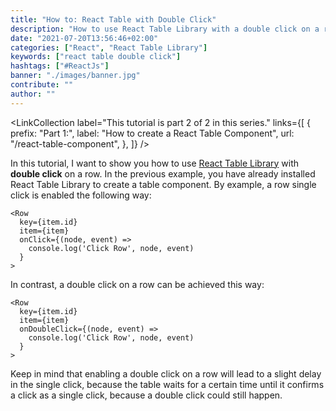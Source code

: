 ```yaml
---
title: "How to: React Table with Double Click"
description: "How to use React Table Library with a double click on a row ..."
date: "2021-07-20T13:56:46+02:00"
categories: ["React", "React Table Library"]
keywords: ["react table double click"]
hashtags: ["#ReactJs"]
banner: "./images/banner.jpg"
contribute: ""
author: ""
---
```


<Sponsorship />

<LinkCollection
  label="This tutorial is part 2 of 2 in this series."
  links={[
    {
      prefix: "Part 1:",
      label: "How to create a React Table Component",
      url: "/react-table-component",
    },
  ]}
/>

In this tutorial, I want to show you how to use [React Table Library](https://react-table-library.com) with **double click** on a row. In the previous example, you have already installed React Table Library to create a table component. By example, a row single click is enabled the following way:

```javascript{4-6}
<Row
  key={item.id}
  item={item}
  onClick={(node, event) =>
    console.log('Click Row', node, event)
  }
>
```

In contrast, a double click on a row can be achieved this way:

```javascript{4-6}
<Row
  key={item.id}
  item={item}
  onDoubleClick={(node, event) =>
    console.log('Click Row', node, event)
  }
>
```

Keep in mind that enabling a double click on a row will lead to a slight delay in the single click, because the table waits for a certain time until it confirms a click as a single click, because a double click could still happen.
